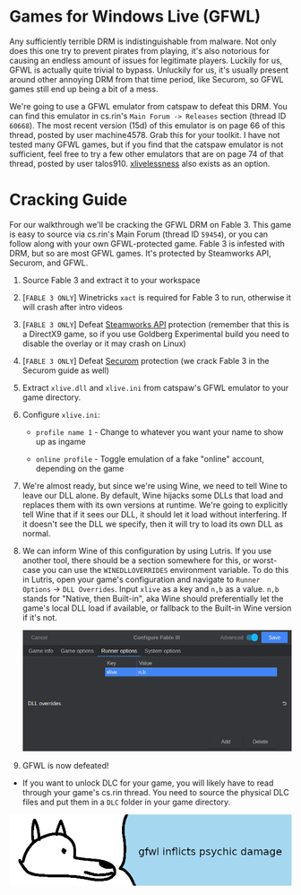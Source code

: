 # **Games for Windows Live (GFWL)**

Any sufficiently terrible DRM is indistinguishable from malware. Not only does this one try to prevent pirates from playing, it's also notorious for causing an endless amount of issues for legitimate players. Luckily for us, GFWL is actually quite trivial to bypass. Unluckily for us, it's usually present around other annoying DRM from that time period, like Securom, so GFWL games still end up being a bit of a mess.

We're going to use a GFWL emulator from catspaw to defeat this DRM. You can find this emulator in cs.rin's `Main Forum -> Releases` section (thread ID `60668`). The most recent version (15d) of this emulator is on page 66 of this thread, posted by user machine4578. Grab this for your toolkit. I have not tested many GFWL games, but if you find that the catspaw emulator is not sufficient, feel free to try a few other emulators that are on page 74 of that thread, posted by user talos910. [xlivelessness](https://gitlab.com/GlitchyScripts/xlivelessness) also exists as an option.

# Cracking Guide

For our walkthrough we'll be cracking the GFWL DRM on Fable 3. This game is easy to source via cs.rin's Main Forum (thread ID `59454`), or you can follow along with your own GFWL-protected game. Fable 3 is infested with DRM, but so are most GFWL games. It's protected by Steamworks API, Securom, and GFWL.

1. Source Fable 3 and extract it to your workspace

2. [`FABLE 3 ONLY`] Winetricks `xact` is required for Fable 3 to run, otherwise it will crash after intro videos

3. [`FABLE 3 ONLY`] Defeat [Steamworks API](../Steamworks-API/defeating_steamworks.md) protection (remember that this is a DirectX9 game, so if you use Goldberg Experimental build you need to disable the overlay or it may crash on Linux)

4. [`FABLE 3 ONLY`] Defeat [Securom](../Securom/defeating_securom.md) protection (we crack Fable 3 in the Securom guide as well)

5. Extract `xlive.dll` and `xlive.ini` from catspaw's GFWL emulator to your game directory.

6. Configure `xlive.ini`:

    - `profile name 1` - Change to whatever you want your name to show up as ingame

    - `online profile` - Toggle emulation of a fake "online" account, depending on the game

7. We're almost ready, but since we're using Wine, we need to tell Wine to leave our DLL alone. By default, Wine hijacks some DLLs that load and replaces them with its own versions at runtime. We're going to explicitly tell Wine that if it sees our DLL, it should let it load without interfering. If it doesn't see the DLL we specify, then it will try to load its own DLL as normal.

8. We can inform Wine of this configuration by using Lutris. If you use another tool, there should be a section somewhere for this, or worst-case you can use the `WINEDLLOVERRIDES` environment variable. To do this in Lutris, open your game's configuration and navigate to `Runner Options` -> `DLL Overrides`. Input `xlive` as a key and `n,b` as a value. `n,b` stands for "Native, then Built-in", aka Wine should preferentially let the game's local DLL load if available, or fallback to the Built-in Wine version if it's not.

    ![Fable 3 xlive DLL Override](images/Fable3-xlive-override.png "xlive DLL override")

9. GFWL is now defeated!

- If you want to unlock DLC for your game, you will likely have to read through your game's cs.rin thread. You need to source the physical DLC files and put them in a `DLC` folder in your game directory.

![wise yote does not appreciate microsoft](images/psychicdamage.png "wise yote does not appreciate microsoft")
